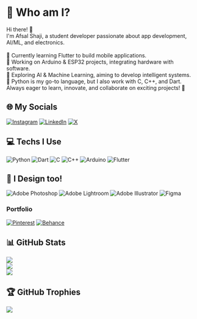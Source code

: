 # 💫 Who am I?
Hi there! 👋<br>I'm Afsal Shaji, a student developer passionate about app development, AI/ML, and electronics.<br><br>📱 Currently learning Flutter to build mobile applications.<br>🤖 Working on Arduino & ESP32 projects, integrating hardware with software.<br>🧠 Exploring AI & Machine Learning, aiming to develop intelligent systems.<br>🐍 Python is my go-to language, but I also work with C, C++, and Dart.<br>Always eager to learn, innovate, and collaborate on exciting projects! 🚀


## 🌐 My Socials
[![Instagram](https://img.shields.io/badge/Instagram-E4405F?style=for-the-badge&logo=instagram&logoColor=white)](https://instagram.com/afsaldigitalart) [![LinkedIn](https://img.shields.io/badge/LinkedIn-0077B5?style=for-the-badge&logo=linkedin&logoColor=white)](https://linkedin.com/in/afsal-shaji) [![X](https://img.shields.io/badge/X-black.svg?logo=X&logoColor=white)](https://x.com/AfsalDigitalArt) 

## 💻 Techs I Use
![Python](https://img.shields.io/badge/python-3670A0?style=for-the-badge&logo=python&logoColor=ffdd54) ![Dart](https://img.shields.io/badge/dart-%230175C2.svg?style=for-the-badge&logo=dart&logoColor=white) ![C](https://img.shields.io/badge/c-%2300599C.svg?style=for-the-badge&logo=c&logoColor=white) ![C++](https://img.shields.io/badge/c++-%2300599C.svg?style=for-the-badge&logo=c%2B%2B&logoColor=white)  ![Arduino](https://img.shields.io/badge/-Arduino-00979D?style=for-the-badge&logo=Arduino&logoColor=white) ![Flutter](https://img.shields.io/badge/Flutter-%2302569B.svg?style=for-the-badge&logo=Flutter&logoColor=white)

## 🎨 I Design too!
![Adobe Photoshop](https://img.shields.io/badge/adobe%20photoshop-%2331A8FF.svg?style=for-the-badge&logo=adobe%20photoshop&logoColor=white) ![Adobe Lightroom](https://img.shields.io/badge/Adobe%20Lightroom-31A8FF.svg?style=for-the-badge&logo=Adobe%20Lightroom&logoColor=white) ![Adobe Illustrator](https://img.shields.io/badge/adobe%20illustrator-%23FF9A00.svg?style=for-the-badge&logo=adobe%20illustrator&logoColor=white) ![Figma](https://img.shields.io/badge/figma-%23F24E1E.svg?style=for-the-badge&logo=figma&logoColor=white) 

### Portfolio
[![Pinterest](https://img.shields.io/badge/Pinterest-%23E60023.svg?&style=for-the-badge&logo=Pinterest&logoColor=white)](https://pinterest.com/AfsalDigitalArt) 
[![Behance](https://img.shields.io/badge/Behance-0054F7?style=for-the-badge&logo=behance&logoColor=white)](https://www.behance.net/AfsalDigitalArt)

## 📊 GitHub Stats
![](https://github-readme-stats.vercel.app/api?username=afsaldigitalart&theme=transparent&hide_border=false&include_all_commits=true&count_private=false)<br/>
![](https://github-readme-streak-stats.herokuapp.com/?user=afsaldigitalart&theme=transparent&hide_border=false)<br/>
![](https://github-readme-stats.vercel.app/api/top-langs/?username=afsaldigitalart&theme=transparent&hide_border=false&include_all_commits=true&count_private=false&layout=compact)

## 🏆 GitHub Trophies
![](https://github-profile-trophy.vercel.app/?username=afsaldigitalart&theme=transparent&no-frame=false&no-bg=true&margin-w=4)


